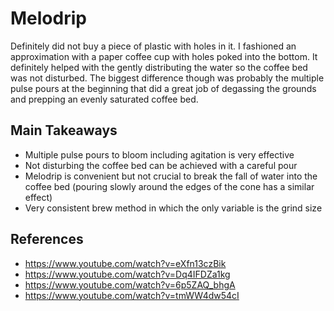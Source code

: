 # Melodrip
Definitely did not buy a piece of plastic with holes in it. I fashioned an approximation with a paper coffee cup with holes poked into the bottom. It definitely helped with the gently distributing the water so the coffee bed was not disturbed. The biggest difference though was probably the multiple pulse pours at the beginning that did a great job of degassing the grounds and prepping an evenly saturated coffee bed.

## Main Takeaways
* Multiple pulse pours to bloom including agitation is very effective
* Not disturbing the coffee bed can be achieved with a careful pour
* Melodrip is convenient but not crucial to break the fall of water into the coffee bed (pouring slowly around the edges of the cone has a similar effect)
* Very consistent brew method in which the only variable is the grind size

## References
* https://www.youtube.com/watch?v=eXfn13czBik
* https://www.youtube.com/watch?v=Dq4IFDZa1kg
* https://www.youtube.com/watch?v=6p5ZAQ_bhgA
* https://www.youtube.com/watch?v=tmWW4dw54cI
